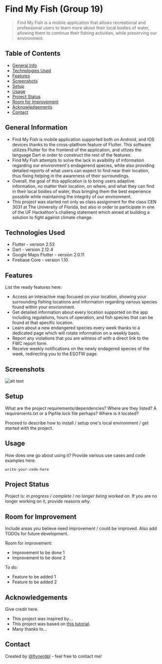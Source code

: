 # Find My Fish (Group 19)
> Find My Fish is a mobile application that allows recreational and professional users to learn more about their local bodies of water, allowing them to continue their fishing activities, while preserving our environment.
## Table of Contents
* [General Info](#general-information)
* [Technologies Used](#technologies-used)
* [Features](#features)
* [Screenshots](#screenshots)
* [Setup](#setup)
* [Usage](#usage)
* [Project Status](#project-status)
* [Room for Improvement](#room-for-improvement)
* [Acknowledgements](#acknowledgements)
* [Contact](#contact)
<!-- * [License](#license) -->


## General Information
- Find My Fish is mobile application supported both on Android, and IOS devices thanks to the cross-platfrom feature of Flutter. This software utilizes Flutter for the frontend of the application, and utlizes the language Dart in order to construct the rest of the features. 
- Find My Fish attempts to solve the lack in avaibility of information regarding our environment's endagerend species, while also providing detailed reports of what users can expect to find near their location, thus fixing helping in the awareness of their surroundings.
- Overall, the goal of this application is to bring users adaptive information, no matter their location, on where, and what they can find in their local bodies of water, thus bringing them the best experience possbile while maintaining the integrity of our environment.
- This project was started not only as class assignment for the class CEN 3031 at The University of Florida, but also in order to participate in one of the UF Hackathon's challeng statement which aimed at building a solution to fight against climate change.


## Technologies Used
- Flutter - version 2.53
- Dart - version 2.12.4
- Google Maps Flutter - version 2.0.11
- Firebase Core - version 1.10


## Features
List the ready features here:
- Access an interactive map focused on your location, showing your surrounding fishing locations and information regarding various species found within your envrionment.
- Get detailed information about every location supported on the app including regulations, hours of operation, and fish species that can be found at that specific location.
- Learn about a new endangered species every week thanks to a dedicated page which will rotate information on a weekly basis.
- Report any violations that you are witness of with a direct link to the FWC report form.
- Receive weekly notifications on the newly endagered species of the week, redirecting you to the ESOTW page.


## Screenshots
![alt text](https://www.industrialempathy.com/img/remote/ZiClJf-1920w.jpg)
<!-- If you have screenshots you'd like to share, include them here. -->


## Setup
What are the project requirements/dependencies? Where are they listed? A requirements.txt or a Pipfile.lock file perhaps? Where is it located?

Proceed to describe how to install / setup one's local environment / get started with the project.


## Usage
How does one go about using it?
Provide various use cases and code examples here.

`write-your-code-here`


## Project Status
Project is: _in progress_ / _complete_ / _no longer being worked on_. If you are no longer working on it, provide reasons why.


## Room for Improvement
Include areas you believe need improvement / could be improved. Also add TODOs for future development.

Room for improvement:
- Improvement to be done 1
- Improvement to be done 2

To do:
- Feature to be added 1
- Feature to be added 2


## Acknowledgements
Give credit here.
- This project was inspired by...
- This project was based on [this tutorial](https://www.example.com).
- Many thanks to...


## Contact
Created by [@flynerdpl](https://www.flynerd.pl/) - feel free to contact me!


<!-- Optional -->
<!-- ## License -->
<!-- This project is open source and available under the [... License](). -->

<!-- You don't have to include all sections - just the one's relevant to your project -->
